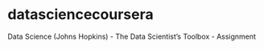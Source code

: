 datasciencecoursera
===================

Data Science (Johns Hopkins) - The Data Scientist’s Toolbox - Assignment
